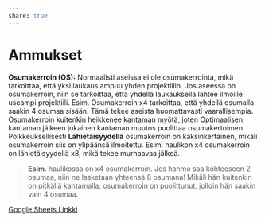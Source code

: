 ```yaml
---
share: true
---
```

# Ammukset

**Osumakerroin (OS):** Normaalisti aseissa ei ole osumakerrointa, mikä tarkoittaa, että yksi laukaus ampuu yhden projektiilin. Jos aseessa on osumakerroin, niin se tarkoittaa, että yhdellä laukauksella lähtee ilmoille useampi projektiili. Esim. Osumakerroin x4 tarkoittaa, että yhdellä osumalla saakin 4 osumaa sisään. Tämä tekee aseista huomattavasti vaarallisempia. Osumakerroin kuitenkin heikkenee kantaman myötä, joten Optimaalisen kantaman jälkeen jokainen  kantaman muutos puolittaa osumakertoimen. Poikkeuksellisesti **Lähietäisyydellä** osumakerroin on kaksinkertainen, mikäli osumakerroin siis on ylipäänsä ilmoitettu. Esim. haulikon x4 osumakerroin on lähietäisyydellä x8, mikä tekee murhaavaa jälkeä.

> **Esim**. haulikossa on x4 osumakerroin. Jos hahmo saa kohteeseen 2 osumaa, niin ne lasketaan yhteensä 8 osumana! Mikäli hän kuitenkin on pitkällä kantamalla, osumakerroin on puolittunut, jolloin hän saakin vain 4 osumaa.

[Google Sheets Linkki](https://docs.google.com/spreadsheets/d/1RJnrUFTozJ0qA0zV1AmJUl_qiV4HPK5_k5pvZ7RL4Rw/edit#gid=661382903)
